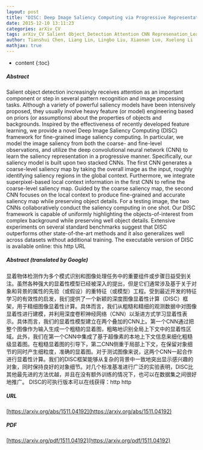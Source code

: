 ```yaml
---
layout: post
title: "DISC: Deep Image Saliency Computing via Progressive Representation Learning"
date: 2015-12-10 13:11:23
categories: arXiv_CV
tags: arXiv_CV Salient Object_Detection Attention CNN Represenation_Learning Detection Recognition
author: Tianshui Chen, Liang Lin, Lingbo Liu, Xiaonan Luo, Xuelong Li
mathjax: true
---
```


* content
{:toc}

##### Abstract
Salient object detection increasingly receives attention as an important component or step in several pattern recognition and image processing tasks. Although a variety of powerful saliency models have been intensively proposed, they usually involve heavy feature (or model) engineering based on priors (or assumptions) about the properties of objects and backgrounds. Inspired by the effectiveness of recently developed feature learning, we provide a novel Deep Image Saliency Computing (DISC) framework for fine-grained image saliency computing. In particular, we model the image saliency from both the coarse- and fine-level observations, and utilize the deep convolutional neural network (CNN) to learn the saliency representation in a progressive manner. Specifically, our saliency model is built upon two stacked CNNs. The first CNN generates a coarse-level saliency map by taking the overall image as the input, roughly identifying saliency regions in the global context. Furthermore, we integrate superpixel-based local context information in the first CNN to refine the coarse-level saliency map. Guided by the coarse saliency map, the second CNN focuses on the local context to produce fine-grained and accurate saliency map while preserving object details. For a testing image, the two CNNs collaboratively conduct the saliency computing in one shot. Our DISC framework is capable of uniformly highlighting the objects-of-interest from complex background while preserving well object details. Extensive experiments on several standard benchmarks suggest that DISC outperforms other state-of-the-art methods and it also generalizes well across datasets without additional training. The executable version of DISC is available online: this http URL

##### Abstract (translated by Google)
显着物体检测作为多个模式识别和图像处理任务中的重要组件或步骤日益受到关注。虽然各种强大的显着性模型已经被深入的提出，但是它们通常涉及基于关于对象和背景的属性的先验（或假设）的重特征（或模型）工程。受到最近开发的特征学习的有效性的启发，我们提供了一个新颖的深度图像显着性计算（DISC）框架，用于精细图像显着性计算。具体而言，我们从粗糙和精细的观测数据中对图像显着性进行建模，并利用深度卷积神经网络（CNN）以渐进方式学习显着性表示。具体而言，我们的显着性模型建立在两个叠加的CNN上。第一个CNN通过把整个图像作为输入生成一个粗糙的显着图，粗略地识别全局上下文中的显着性区域。此外，我们在第一个CNN中集成了基于超像素的本地上下文信息来细化粗糙级显着图。在粗糙显着图的引导下，第二CNN侧重于局部上下文，在保留对象细节的同时产生细粒度，准确的显着图。对于测试图像来说，这两个CNN一起合作进行显着性计算。我们的DISC框架能够从复杂的背景中一致地突出显示感兴趣的对象，同时保持良好的对象细节。对几个标准基准进行广泛的实验表明，DISC比其他最先进的方法优越，并且在没有额外训练的情况下，也可以在数据集之间很好地推广。 DISC的可执行版本可以在线获得：http http

##### URL
[https://arxiv.org/abs/1511.04192](https://arxiv.org/abs/1511.04192)

##### PDF
[https://arxiv.org/pdf/1511.04192](https://arxiv.org/pdf/1511.04192)

